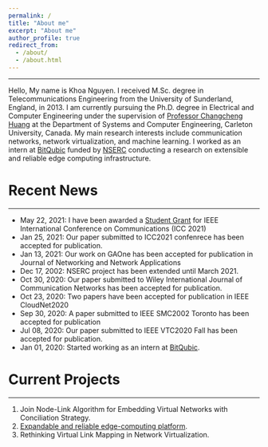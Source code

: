 ```yaml
---
permalink: /
title: "About me"
excerpt: "About me"
author_profile: true
redirect_from: 
  - /about/
  - /about.html
---
```

______________
Hello, 
My name is Khoa Nguyen. I received M.Sc. degree in Telecommunications Engineering from the University of Sunderland, England, in 2013. I am currently pursuing the Ph.D. degree in Electrical and Computer Engineering under the supervision of [Professor Changcheng Huang](http://www.sce.carleton.ca/faculty/huang.html) at the Department of Systems and Computer Engineering, Carleton University, Canada. My main research interests include communication networks, network virtualization, and machine learning. I worked as an intern at [BitQubic](https://www.bitqubic.com/) funded by [NSERC](https://www.nserc-crsng.gc.ca/index_eng.asp) conducting a research on extensible and reliable edge computing infrastructure.  


Recent News
======
_____________
* May 22, 2021: I have been awarded a [Student Grant](https://github.com/khoantd2010/khoantd2010.github.io/blob/master/files/ICC%2021%20Student%20Grant%20Khoa%20Nguyen.pdf) for IEEE International Conference on Communications (ICC 2021)
* Jan 25, 2021: Our paper submitted to ICC2021 confenrece has been accepted for publication.
* Jan 13, 2021: Our work on GAOne has been accepted for publication in Journal of Networking and Network Applications
* Dec 17, 2002: NSERC project has been extended until March 2021.
* Oct 30, 2020: Our paper submitted to Wiley International Journal of Communication Networks has been accepted for publication.
* Oct 23, 2020: Two papers have been accepted for publication in IEEE CloudNet2020
* Sep 30, 2020: A paper submitted to IEEE SMC2002 Toronto has been accepted for publication
* Jul 08, 2020: Our paper submitted to IEEE VTC2020 Fall has been accepted for publication.
* Jan 01, 2020: Started working as an intern at [BitQubic](https://www.bitqubic.com/).

Current Projects
======
____________
1. Join Node-Link Algorithm for Embedding Virtual Networks with Conciliation Strategy. 
2. [Expandable and reliable edge-computing platform](https://educationnewscanada.com/article/organization/24248/825039/Carleton-Receives-NSERC-Grants-to-Support-Innovative-Industry-Partnerships.htm). 
3. Rethinking Virtual Link Mapping in Network Virtualization. 


